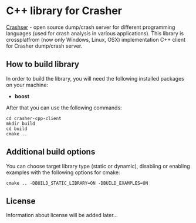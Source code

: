 # C++ library for Crasher

[Crashser](https://github.com/VladimirBalun/Crashser) - 
open source dump/crash server for different programming 
languages (used for crash analysis in various applications).
This library is crossplatfrom (now only Windows, Linux, OSX) 
implementation C++ client for Crasher dump/crash server.

## How to build library
In order to build the library, you will need
the following installed packages on your machine:

  - **boost**

After that you can use the following commands:

    cd crasher-cpp-client
    mkdir build
    cd build
    cmake ..

## Additional build options
 You can choose target library type (static 
 or dynamic), disabling or enabling examples
 with the following options for cmake:

    cmake .. -DBUILD_STATIC_LIBRARY=ON -DBUILD_EXAMPLES=ON

## License
Information about license will be added later...
